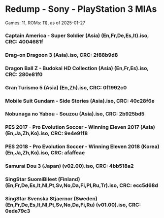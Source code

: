 # Redump - Sony - PlayStation 3 MIAs
Games: 11, ROMs: 11), as of 2025-01-27
### Captain America - Super Soldier (Asia) (En,Fr,De,Es,It).iso, CRC: 4004681f
### Drag-on Dragoon 3 (Asia).iso, CRC: 2f88b9d8
### Dragon Ball Z - Budokai HD Collection (Asia) (En,Fr,Es).iso, CRC: 280e81f0
### Gran Turismo 5 (Asia) (En,Zh).iso, CRC: 0f1992c0
### Mobile Suit Gundam - Side Stories (Asia).iso, CRC: 40c28f6e
### Nobunaga no Yabou - Souzou (Asia).iso, CRC: 2b925bd5
### PES 2017 - Pro Evolution Soccer - Winning Eleven 2017 (Asia) (En,Ja,Zh,Ko).iso, CRC: 9e4e91f8
### PES 2018 - Pro Evolution Soccer - Winning Eleven 2018 (Korea) (En,Ja,Zh,Ko).iso, CRC: afaffeae
### Samurai Dou 3 (Japan) (v02.00).iso, CRC: 4bb518a2
### SingStar SuomiBileet (Finland) (En,Fr,De,Es,It,Nl,Pt,Sv,No,Da,Fi,Pl,Ru,Tr).iso, CRC: ecc5d68d
### SingStar Svenska Stjaernor (Sweden) (En,Fr,De,Es,It,Nl,Pt,Sv,No,Da,Fi,Ru) (v01.00).iso, CRC: 0ede79c3
